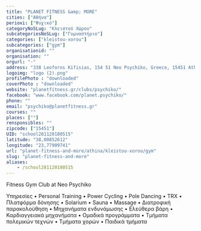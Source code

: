 ```yaml
---
title: "PLANET FITNESS &amp; MORE"
cities: ["Αθήνα"]
perioxi: ["Ψυχικό"]
categoryNoSLug: "Κλειστού Χώρου"
subcategoriesNoSLug: ["Γυμναστήριο"]
categories: ["kleistou-xorou"]
subcategories: ["gym"]
organisationid: ""
organisation: ""
orgurl: "-"
address: "338 Leoforos Kifisias, 154 51 Neo Psychiko, Greece, 15451 Athens, Greece"
logoimg: "logo (2).png"
profilePhoto : "downloaded"
coverPhoto : "downloaded"
website: "planetfitness.gr/clubs/psychiko/"
facebook: "www.facebook.com/planet.psychiko/"
phone: ""
email: "psychiko@planetfitness.gr"
courses: ""
places: [""]
rensponsibles: ""
zipcode: ["15451"]
UID: "school281120180515"
latitude: "38,00852612"
longitude: "23,77909741"
url: "planet-fitness-and-more/athina/kleistou-xorou/gym"
slug: "planet-fitness-and-more"
aliases:
    - /school281120180515
---
```



Fitness Gym Club at Neo Psychiko

Υπηρεσίες • Personal Training • Power Cycling • Pole Dancing • TRX • Πλατφόρμα δόνησης • Solarium • Sauna • Massage • Διατροφική παρακολούθηση • Μηχανήματα ενδυνάμωσης • Ελεύθερα βάρη • Καρδιαγγειακά μηχανήματα • Ομαδικά προγράμματα • Τμήματα πολεμικών τεχνών • Τμήματα χορών • Παιδικά τμήματα